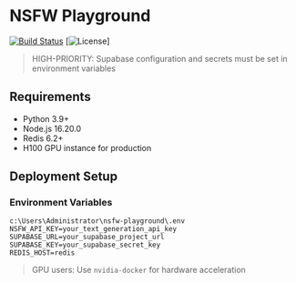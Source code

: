 # NSFW Playground

[![Build Status](https://img.shields.io/docker/build/username/nsfw-playground)][docker_hub]
[![License](https://img.shields.io/github/license/username/nsfw-playground)]

> HIGH-PRIORITY: Supabase configuration and secrets must be set in environment variables

## Requirements
- Python 3.9+
- Node.js 16.20.0
- Redis 6.2+
- H100 GPU instance for production

## Deployment Setup

### Environment Variables

```env
c:\Users\Administrator\nsfw-playground\.env
NSFW_API_KEY=your_text_generation_api_key
SUPABASE_URL=your_supabase_project_url
SUPABASE_KEY=your_supabase_secret_key
REDIS_HOST=redis
```

> GPU users: Use `nvidia-docker` for hardware acceleration

[docker_hub]: https://hub.docker.com/r/username/nsfw-playground